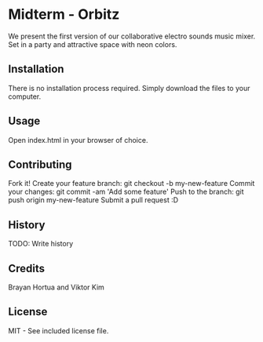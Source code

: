 # Midterm - Orbitz
We present the first version of our collaborative electro sounds music mixer.
Set in a party and attractive space with neon colors.

## Installation
There is no installation process required. Simply download the files to your computer.

## Usage
Open index.html in your browser of choice.

## Contributing
Fork it!
Create your feature branch: git checkout -b my-new-feature
Commit your changes: git commit -am 'Add some feature'
Push to the branch: git push origin my-new-feature
Submit a pull request :D

## History
TODO: Write history

## Credits
Brayan Hortua and Viktor Kim

## License
MIT - See included license file.
